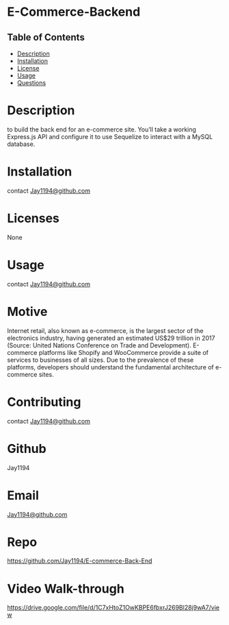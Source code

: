# E-Commerce-Backend

  ## Table of Contents
  * [Description](#description)
  * [Installation](#installation)
  * [License](#license)
  * [Usage](#usage)   
  * [Questions](#Questions)

  # Description
to build the back end for an e-commerce site. You’ll take a working Express.js API and configure it to use Sequelize to interact with a MySQL database.

# Installation
contact Jay1194@github.com

# Licenses
None

# Usage
contact Jay1194@github.com

# Motive
Internet retail, also known as e-commerce, is the largest sector of the electronics industry, having generated an estimated US$29 trillion in 2017 (Source: United Nations Conference on Trade and Development). E-commerce platforms like Shopify and WooCommerce provide a suite of services to businesses of all sizes. Due to the prevalence of these platforms, developers should understand the fundamental architecture of e-commerce sites.

# Contributing
contact Jay1194@github.com

 # Github
Jay1194

# Email
Jay1194@github.com

# Repo
https://github.com/Jay1194/E-commerce-Back-End

# Video Walk-through
https://drive.google.com/file/d/1C7xHtoZ1OwKBPE6fbxrJ269Bl28j9wA7/view
